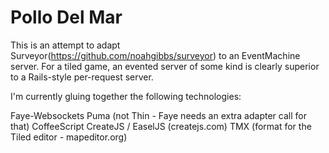 # Pollo Del Mar

This is an attempt to adapt Surveyor(https://github.com/noahgibbs/surveyor) to
an EventMachine server. For a tiled game, an evented server of some kind is
clearly superior to a Rails-style per-request server.

I'm currently gluing together the following technologies:

Faye-Websockets
Puma (not Thin - Faye needs an extra adapter call for that)
CoffeeScript
CreateJS / EaselJS (createjs.com)
TMX (format for the Tiled editor - mapeditor.org)

